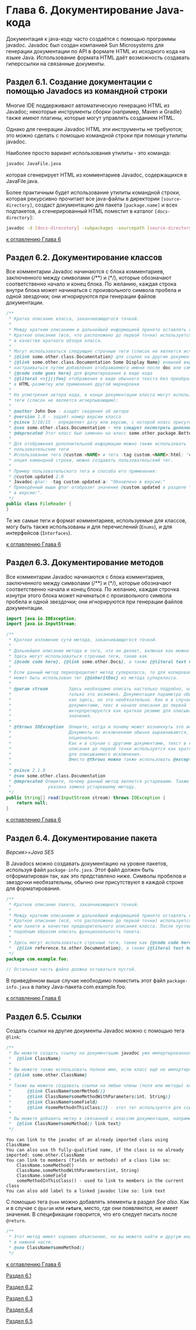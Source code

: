 # Глава 6. Документирование Java-кода

Документация к java-коду часто создаётся с помощью программы javadoc. Javadoc был создан компанией Sun Microsystems для генерации документации по API в формате HTML из исходного кода на языке Java. Использование формата HTML даёт возможность создавать гиперссылки на связанные документы. 

## Раздел 6.1. Создание документации с помощью Javadocs из командной строки

Многие IDE поддерживают автоматическую генерацию HTML из Javadoc; некоторые инструменты сборки (например, Maven и Gradle) также имеют плагины, которые могут управлять созданием HTML.

Однако для генерации Javadoc HTML эти инструменты не требуются; это можно сделать с помощью командной строки при помощи утилиты javadoc.

Наиболее просто вариант использования утилиты - это команда:

```bash
javadoc JavaFile.java
```

которая сгенерирует HTML из комментариев Javadoc, содержащихся в JavaFile.java.

Более практичным будет использование утилиты командной строки, которая рекурсивно прочитает все java-файлы в директории `[source-directory]`, создаст документацию для пакета `[package.name]` и всех подпакетов, а сгенерированный HTML поместит в каталог `[docs-directory]`:

```bash
javadoc -d [docs-direcotory] -subpackages -sourcepath [source-directory]
```

[к оглавлению Глава 6](#глава-6-документирование-java-кода)

## Раздел 6.2. Документирование классов

Все комментарии Javadoc начинаются с блока комментариев, заключенного между символами (/**) и (*/), которые обозначают соответственно начало и конец блока. По желанию, каждая строка внутри блока может начинаться с произвольного символа пробела и одной звездочки; они игнорируются при генерации файлов документации.

```java
/**
 * Кратко описание класса, заканчивающегося точкой.
 * 
 * Между кратким описанием и дальнейшей информацией принято оставлять пустую строку.
 * Краткое описание (все, что расположено до первой точки) используется в классе или пакете
 * в качестве краткого обзора класса.
 * 
 * Могут использоваться следующие строчные теги (список не является исчерпывающим):
 * {@link some.other.class.Documentation} для ссылок на другие документы или символы
 * {@link some.other.class.Documentation Some Display Name} внешний вид ссылки может
 * настраиваться путем добавления отображаемого имени после doc или символа локатора
 * {@code code goes here} для форматирования в виде кода
 * {@literal <>[]()foo} отображения в виде обычного текста без преобразования
 * в HTML-разметку или применения другой маркировки
 * 
 * На усмотрения автора кода, в конце документации класса могут использоваться следующие
 * теги (список не является исчерпывающим):
 * 
 * @author John Doe - азадёт сведения об авторе
 * @version 1.0 - задаёт номер версии класса
 * @since 5/10/15 - определяет дату или версию, с которой класс присутствует
 * @see some.other.class.Documentation - что следует посмотреть дополнительно
 * @deprecated Этот класс был заменен на класс some.other.package.BetterFileReader
 * 
 * Для отображения дополнительной информации можно также использовать
 * пользовательские теги
 * Использование тега @custom.<NAME> и тега -tag custom.<NAME>:html: "context"
 * опция командной строки, можно создавать пользовательский тег.
 * 
 * Пример пользовательского тега и способа его применения:
 * @custom.updated 2.0
 * Javadoc-флаг: -tag custom.updated:a: "Обновлено в версии:"
 * Приведённый выше флаг отобразит значение @custom.updated в разделе "Обновлено
 * в версии:".
 */
public class FileReader {
}
```

Те же самые теги и формат комментариев, используемые для классов, могу быть также использованы и для перечислений (`Enums`), и для интерфейсов (`Interfaces`).

[к оглавлению Глава 6](#глава-6-документирование-java-кода)

## Раздел 6.3. Документирование методов

Все комментарии Javadoc начинаются с блока комментариев, заключенного между символами (/**) и (*/), которые обозначают соответственно начала и конец блока. По желанию, каждая строчка изнутри этого блока может начинаться с произвольного символа пробела и одной звездочки; они игнорируются при генерации файлов документации.

```java
import java.io.IOException;
import java.io.InputStream;

/**
 * Краткое изложение сути метода, заканчивающегося точкой.
 *
 * Дальнейшее описание метода и того, что он делает, включая как можно больше деталей.
 * Здесь могут использоваться строчные теги, такие как
 * {@code code here}, {@link some.other.Docs}, а также {@literal text here}.
 *
 * Если данный метод переопределяет метод суперкласса, то для копирования документации
 * может быть использован тег {@inheritDoc} из метода суперкласса.
 *
 * @param stream        Здесь необходимо описать настолько подробно, насколько
 *                      только это возможно. Документация параметра обычно форматируется,
 *                      как здесь, но это необязательно. Как и в случае с другими
 *                      документами, текс в начале описания до первой точки
 *                      интерпретируется как краткое резюме для описываемого возвращаемого
 *                      значения.
 *
 * @throws IOException  Опишите, когда и почему может возникнуть это исключение.
 *                      Документы по исключениям обычно выравниваются, как здесь, но это
 *                      опционально.
 *                      Как и в случае с другими документами, текст в начале
 *                      описания до первой точки используется как краткое резюме
 *                      для описываемого исключения.
 *                      Вместо @throws можно также использовать @exception
 *
 * @since 2.1.0
 * @see some.other.class.Documentation
 * @deprecated Опишите, почему данный метод является устаревшим. Также может быть
 *              указана замена устаревшему методу.
 */
public String[] read(InputStream stream) throws IOException {
    return null;
}
```

[к оглавлению Глава 6](#глава-6-документирование-java-кода)

## Раздел 6.4. Документирование пакета
_Версия>=Java SE5_

В Javadocs можно создавать документацию на уровне пакетов, используя файл `package-info.java`. Этот файл должен быть отформатирован так, как это представлено ниже. Символы пробелов и звездочки необязательны, обычно они присутствуют в каждой строке для форматирования.

```java
/**
 * Краткое описание пакета, заканчивающееся точкой.
 * 
 * Между кратким описанием и дальнейшей информацией принято оставлять пустую строку.
 * Краткое описание (всё, что расположено до первой точки) используется в классе
 * или пакете в качестве предварительного описания класса. После пустой строки следует
 * подобным образом описать функциональность пакета.
 * 
 * Здесь могут использоваться строчные теги, такие как {@code code here},
 *  {@link reference.to.other.Documentation}, а также {@literal text here}
 */
package com.example.foo;

// Остальная часть файла должна оставаться пустой.
```

В приведённом выше случае необходимо поместить этот файл `package-info.java` в папку Java-пакета com.example.foo.

[к оглавлению Глава 6](#глава-6-документирование-java-кода)

## Раздел 6.5. Ссылки

Создать ссылки на другие документы Javadoc можно с помощью тега `@link`:

```java
/**
 * Вы можете создать ссылку на документацию javadoc уже импортированного класса с помощью тега
 *  {@link ClassName}
 *  
 * Вы можете также использовать полное имя, если класс ещё не импортирован:
 * {@link some.other.ClassName}
 * 
 * Также вы можете создавать ссылки на любые члены (поля или методы) класса, например, так: 
 *      {@link ClassName#somrMethod()}
 *      {@link ClassName#someMethodWithParameters(int, String)}     
 *      {@link ClassName#someField}
 *      {@link #someMethodnThisClass()} - этот тег используется для ссылки на члены текущего класса
 *      
 * Вы можете добавить метку к связанной с классом документации, например, так:
 *  {@link ClassName#someMethod() link text}
 */
```
    You can link to the javadoc of an already imported class using ClassName
    You can also use th fully-qualified name, if the class is no already imported: some.other.ClassName
    You can link to members (fields or methods) of a class like so:
        ClassName.someMethod()
        ClassName.someMethodWithParameters(int, String)
        ClassName.someField
        someMethodInThisClass() - used to link to members in the current class
    You can also add label to a linked javadoc like so: link text

С помощью тега `@see` можно добавлять элементы в раздел _See also_. Как и в случае с `@param` или **`return`**, место, где они появляются, не имеет значения. В спецификации говорится, что его следует писать после `@return`.

```java
/**
 * Этот метод имеет хорошее объяснение, но вы можете найти и другую информацию
 * в нижней части.
 * @see ClassName#someMethod()
 */
```



[к оглавлению Глава 6](#глава-6-документирование-java-кода)

[Раздел 6.1](#раздел-61-создание-документации-с-помощью-javadocs-из-командной-строки)

[Раздел 6.2](#раздел-62-документирование-классов)

[Раздел 6.3](#раздел-63-документирование-методов)

[Раздел 6.4](#раздел-64-документирование-пакета)

[Раздел 6.5](#раздел-65-ссылки)